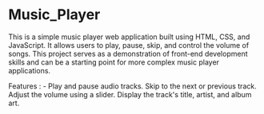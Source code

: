 # Music_Player

This is a simple music player web application built using HTML, CSS, and JavaScript. It allows users to play, pause, skip, and control the volume of songs. This project serves as a demonstration of front-end development skills and can be a starting point for more complex music player applications.

Features : -
Play and pause audio tracks.
Skip to the next or previous track.
Adjust the volume using a slider.
Display the track's title, artist, and album art.
